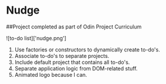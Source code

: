 # Nudge

##Project completed as part of Odin Project Curriculum

![to-do list]['nudge.png']

1.  Use factories or constructors to dynamically create to-do's.
2.  Associate to-do's to separate projects.
3.  Include default project that contains all to-do's.
4.  Separate application logic from DOM-related stuff.
5.  Animated logo because I can.
